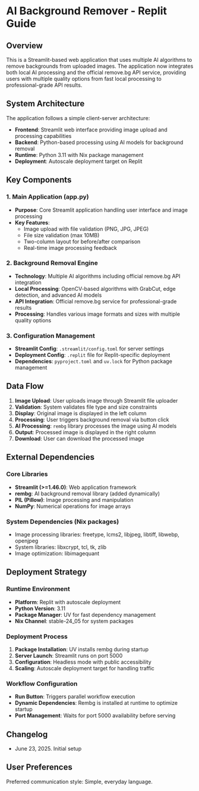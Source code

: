 # AI Background Remover - Replit Guide

## Overview

This is a Streamlit-based web application that uses multiple AI algorithms to remove backgrounds from uploaded images. The application now integrates both local AI processing and the official remove.bg API service, providing users with multiple quality options from fast local processing to professional-grade API results.

## System Architecture

The application follows a simple client-server architecture:

- **Frontend**: Streamlit web interface providing image upload and processing capabilities
- **Backend**: Python-based processing using AI models for background removal
- **Runtime**: Python 3.11 with Nix package management
- **Deployment**: Autoscale deployment target on Replit

## Key Components

### 1. Main Application (app.py)
- **Purpose**: Core Streamlit application handling user interface and image processing
- **Key Features**:
  - Image upload with file validation (PNG, JPG, JPEG)
  - File size validation (max 10MB)
  - Two-column layout for before/after comparison
  - Real-time image processing feedback

### 2. Background Removal Engine
- **Technology**: Multiple AI algorithms including official remove.bg API integration
- **Local Processing**: OpenCV-based algorithms with GrabCut, edge detection, and advanced AI models
- **API Integration**: Official remove.bg service for professional-grade results
- **Processing**: Handles various image formats and sizes with multiple quality options

### 3. Configuration Management
- **Streamlit Config**: `.streamlit/config.toml` for server settings
- **Deployment Config**: `.replit` file for Replit-specific deployment
- **Dependencies**: `pyproject.toml` and `uv.lock` for Python package management

## Data Flow

1. **Image Upload**: User uploads image through Streamlit file uploader
2. **Validation**: System validates file type and size constraints
3. **Display**: Original image is displayed in the left column
4. **Processing**: User triggers background removal via button click
5. **AI Processing**: `rembg` library processes the image using AI models
6. **Output**: Processed image is displayed in the right column
7. **Download**: User can download the processed image

## External Dependencies

### Core Libraries
- **Streamlit (>=1.46.0)**: Web application framework
- **rembg**: AI background removal library (added dynamically)
- **PIL (Pillow)**: Image processing and manipulation
- **NumPy**: Numerical operations for image arrays

### System Dependencies (Nix packages)
- Image processing libraries: freetype, lcms2, libjpeg, libtiff, libwebp, openjpeg
- System libraries: libxcrypt, tcl, tk, zlib
- Image optimization: libimagequant

## Deployment Strategy

### Runtime Environment
- **Platform**: Replit with autoscale deployment
- **Python Version**: 3.11
- **Package Manager**: UV for fast dependency management
- **Nix Channel**: stable-24_05 for system packages

### Deployment Process
1. **Package Installation**: UV installs rembg during startup
2. **Server Launch**: Streamlit runs on port 5000
3. **Configuration**: Headless mode with public accessibility
4. **Scaling**: Autoscale deployment target for handling traffic

### Workflow Configuration
- **Run Button**: Triggers parallel workflow execution
- **Dynamic Dependencies**: Rembg is installed at runtime to optimize startup
- **Port Management**: Waits for port 5000 availability before serving

## Changelog
- June 23, 2025. Initial setup

## User Preferences

Preferred communication style: Simple, everyday language.